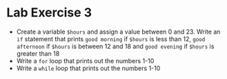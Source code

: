 # Lab Exercise 3
- Create a variable `$hours` and assign a value between 0 and 23.  Write an `if` statement that prints `good morning` if `$hours` is less than 12, `good afternoon` if `$hours` is between 12 and 18 and `good evening` if `$hours` is greater than 18
- Write a `for` loop that prints out the numbers 1-10
- Write a `while` loop that prints out the numbers 1-10
